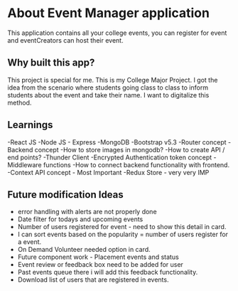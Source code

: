# About Event Manager application

This application contains all your college events, you can register for event and eventCreators can host their event.

## Why built this app?

This project is special for me. This is my College Major Project. I got the idea from the scenario where students going class to class to inform students about the event and take their name. I want to digitalize this method.

## Learnings
-React JS
-Node JS - Express
-MongoDB
-Bootstrap v5.3
-Router concept
-Backend concept
-How to store images in mongodb?
-How to create API / end points?
-Thunder Client
-Encrypted Authentication token concept
-Middleware functions
-How to connect backend functionality with frontend.
-Context API concept - Most Important
-Redux Store - very very IMP

## Future modification Ideas
- error handling with alerts are not properly done  
- Date filter for todays and upcoming events
- Number of users registered for event - need to show this detail in card.
- I can sort events based on the popularity = number of users register for a event.
- On Demand Volunteer needed option in card.
- Future component work - Placement events and status
- Event review or feedback box need to be added for user  
- Past events queue there i will add this feedback functionality.
- Download list of users that are registered in events.
